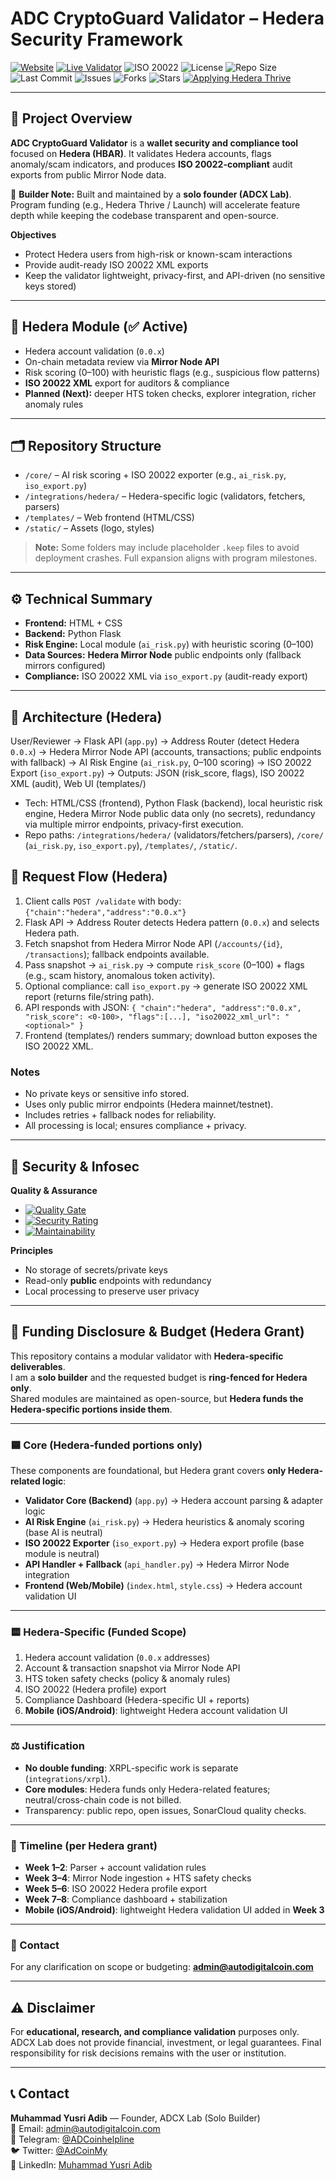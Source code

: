 # ADC CryptoGuard Validator – Hedera Security Framework

[![Website](https://img.shields.io/badge/Website-AutoDigitalCoin.com-blue?logo=google-chrome)](https://autodigitalcoin.com)
[![Live Validator](https://img.shields.io/badge/Validator-LIVE-green?logo=vercel)](https://adcoin-validator-ai.onrender.com)
![ISO 20022](https://img.shields.io/badge/ISO%2020022-Compliant-blueviolet)
![License](https://img.shields.io/badge/License-BY--NC--ND%204.0-lightgrey)
![Repo Size](https://img.shields.io/github/repo-size/ADCoinX/adcoin-validator-ai)
![Last Commit](https://img.shields.io/github/last-commit/ADCoinX/adcoin-validator-ai)
![Issues](https://img.shields.io/github/issues/ADCoinX/adcoin-validator-ai)
![Forks](https://img.shields.io/github/forks/ADCoinX/adcoin-validator-ai?style=social)
![Stars](https://img.shields.io/github/stars/ADCoinX/adcoin-validator-ai?style=social)
[![Applying Hedera Thrive](https://img.shields.io/badge/Applying-Hedera%20Thrive-green)](https://thrivehedera.com)

---

## 📌 Project Overview
**ADC CryptoGuard Validator** is a **wallet security and compliance tool** focused on **Hedera (HBAR)**. It validates Hedera accounts, flags anomaly/scam indicators, and produces **ISO 20022-compliant** audit exports from public Mirror Node data.

👤 **Builder Note:** Built and maintained by a **solo founder (ADCX Lab)**. Program funding (e.g., Hedera Thrive / Launch) will accelerate feature depth while keeping the codebase transparent and open-source.

**Objectives**
- Protect Hedera users from high-risk or known-scam interactions
- Provide audit-ready ISO 20022 XML exports
- Keep the validator lightweight, privacy-first, and API-driven (no sensitive keys stored)

---

## 🔎 Hedera Module (✅ Active)
- Hedera account validation (`0.0.x`)
- On-chain metadata review via **Mirror Node API**
- Risk scoring (0–100) with heuristic flags (e.g., suspicious flow patterns)
- **ISO 20022 XML** export for auditors & compliance
- **Planned (Next):** deeper HTS token checks, explorer integration, richer anomaly rules

---

## 🗂️ Repository Structure
- `/core/` – AI risk scoring + ISO 20022 exporter (e.g., `ai_risk.py`, `iso_export.py`)
- `/integrations/hedera/` – Hedera-specific logic (validators, fetchers, parsers)
- `/templates/` – Web frontend (HTML/CSS)
- `/static/` – Assets (logo, styles)

> **Note:** Some folders may include placeholder `.keep` files to avoid deployment crashes. Full expansion aligns with program milestones.

---

## ⚙️ Technical Summary
- **Frontend:** HTML + CSS
- **Backend:** Python Flask
- **Risk Engine:** Local module (`ai_risk.py`) with heuristic scoring (0–100)
- **Data Sources:** **Hedera Mirror Node** public endpoints only (fallback mirrors configured)
- **Compliance:** ISO 20022 XML via `iso_export.py` (audit-ready export)

---

## 🧩 Architecture (Hedera)

User/Reviewer → Flask API (`app.py`) → Address Router (detect Hedera `0.0.x`) → Hedera Mirror Node API (accounts, transactions; public endpoints with fallback) → AI Risk Engine (`ai_risk.py`, 0–100 scoring) → ISO 20022 Export (`iso_export.py`) → Outputs: JSON (risk_score, flags), ISO 20022 XML (audit), Web UI (templates/)

- Tech: HTML/CSS (frontend), Python Flask (backend), local heuristic risk engine, Hedera Mirror Node public data only (no secrets), redundancy via multiple mirror endpoints, privacy-first execution.
- Repo paths: `/integrations/hedera/` (validators/fetchers/parsers), `/core/` (`ai_risk.py`, `iso_export.py`), `/templates/`, `/static/`.

## 🔁 Request Flow (Hedera)

1) Client calls `POST /validate` with body: `{"chain":"hedera","address":"0.0.x"}`
2) Flask API → Address Router detects Hedera pattern (`0.0.x`) and selects Hedera path.
3) Fetch snapshot from Hedera Mirror Node API (`/accounts/{id}`, `/transactions`); fallback endpoints available.
4) Pass snapshot → `ai_risk.py` → compute `risk_score` (0–100) + flags (e.g., scam history, anomalous token activity).
5) Optional compliance: call `iso_export.py` → generate ISO 20022 XML report (returns file/string path).
6) API responds with JSON: `{ "chain":"hedera", "address":"0.0.x", "risk_score": <0-100>, "flags":[...], "iso20022_xml_url": "<optional>" }`
7) Frontend (templates/) renders summary; download button exposes the ISO 20022 XML.

### Notes
- No private keys or sensitive info stored.
- Uses only public mirror endpoints (Hedera mainnet/testnet).
- Includes retries + fallback nodes for reliability.
- All processing is local; ensures compliance + privacy.

---

## 🔐 Security & Infosec
**Quality & Assurance**
- [![Quality Gate](https://sonarcloud.io/api/project_badges/measure?project=ADCoinX_adcoin-validator-ai&metric=alert_status)](https://sonarcloud.io/summary/new_code?id=ADCoinX_adcoin-validator-ai)
- [![Security Rating](https://sonarcloud.io/api/project_badges/measure?project=ADCoinX_adcoin-validator-ai&metric=security_rating)](https://sonarcloud.io/summary/new_code?id=ADCoinX_adcoin-validator-ai)
- [![Maintainability](https://sonarcloud.io/api/project_badges/measure?project=ADCoinX_adcoin-validator-ai&metric=sqale_rating)](https://sonarcloud.io/summary/new_code?id=ADCoinX_adcoin-validator-ai)

**Principles**
- No storage of secrets/private keys
- Read-only **public** endpoints with redundancy
- Local processing to preserve user privacy

---
## 🔐 Funding Disclosure & Budget (Hedera Grant)

This repository contains a modular validator with **Hedera-specific deliverables**.  
I am a **solo builder** and the requested budget is **ring-fenced for Hedera only**.  
Shared modules are maintained as open-source, but **Hedera funds the Hedera-specific portions inside them**.

---

### 🟦 Core (Hedera-funded portions only)
These components are foundational, but Hedera grant covers **only Hedera-related logic**:
- **Validator Core (Backend)** (`app.py`) → Hedera account parsing & adapter logic  
- **AI Risk Engine** (`ai_risk.py`) → Hedera heuristics & anomaly scoring (base AI is neutral)  
- **ISO 20022 Exporter** (`iso_export.py`) → Hedera export profile (base module is neutral)  
- **API Handler + Fallback** (`api_handler.py`) → Hedera Mirror Node integration  
- **Frontend (Web/Mobile)** (`index.html`, `style.css`) → Hedera account validation UI  

---

### 🟨 Hedera-Specific (Funded Scope)
1. Hedera account validation (`0.0.x` addresses)  
2. Account & transaction snapshot via Mirror Node API  
3. HTS token safety checks (policy & anomaly rules)  
4. ISO 20022 (Hedera profile) export  
5. Compliance Dashboard (Hedera-specific UI + reports)  
6. **Mobile (iOS/Android)**: lightweight Hedera account validation UI  

---

### ⚖️ Justification
- **No double funding**: XRPL-specific work is separate (`integrations/xrpl`).  
- **Core modules**: Hedera funds only Hedera-related features; neutral/cross-chain code is not billed.  
- Transparency: public repo, open issues, SonarCloud quality checks.  

---

### 📅 Timeline (per Hedera grant)
- **Week 1–2**: Parser + account validation rules  
- **Week 3–4**: Mirror Node ingestion + HTS safety checks  
- **Week 5–6**: ISO 20022 Hedera profile export  
- **Week 7–8**: Compliance dashboard + stabilization  
- **Mobile (iOS/Android)**: lightweight Hedera validation UI added in **Week 3**  

---

### 📧 Contact
For any clarification on scope or budgeting: **admin@autodigitalcoin.com**

---
## ⚠️ Disclaimer
For **educational, research, and compliance validation** purposes only. ADCX Lab does not provide financial, investment, or legal guarantees. Final responsibility for risk decisions remains with the user or institution.

---

## 📞 Contact
**Muhammad Yusri Adib** — Founder, ADCX Lab (Solo Builder)  
📩 Email: admin@autodigitalcoin.com  
💬 Telegram: [@ADCoinhelpline](https://t.me/ADCoinhelpline)  
🐦 Twitter: [@AdCoinMy](https://twitter.com/AdCoinMy)  
🔗 LinkedIn: [Muhammad Yusri Adib](https://www.linkedin.com/in/muhammad-yusri-adib)

